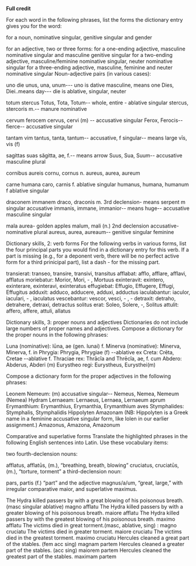 **Full credit**

For each word in the following phrases, list the forms the dictionary entry gives you for the word:

for a noun, nominative singular, genitive singular and gender

for an adjective, two or three forms:
for a one-ending adjective, masculine nominative singular and masculine genitive singular
for a two-ending adjective, masculine/feminine nominative singular, neuter nominative singular
for a three-ending adjective, masculine, feminine and neuter nominative singular
Noun-adjective pairs (in various cases):

uno die
unus, una, unum--- uno is dative masculine, means one 
Dies, Diei..means day--- die is ablative, singular, neuter

totum stercus
Totus, Tota, Totum-- whole, entire - ablative singular 
stercus, stercoris m.-- manure nominative

cervum ferocem
cervus, cervi (m) -- accusative singular 
Ferox, Ferocis-- fierce-- accusative singular 

tantam vim
tantus, tanta, tantum-- accusative, f singular-- means large 
vīs, vis (f)

sagittas suas
săgitta, ae, f.-- means arrow
Suus, Sua, Suum-- accusative masculine plural 

cornibus aureis
cornu, cornus n.
aureus, aurea, aureum

carne humana
caro, carnis f. ablative singular 
humanus, humana, humanum f ablative singular 

draconem immanem
draco, draconis m. 3rd declension- means serpent m singular accusative 
immanis, immane, immanior-- means huge-- accusative masculine singular 

mala aurea- golden apples
malum, mali (n.) 2nd declension accusative-nominative plural 
aureus, aurea, aureaum-- genitive singular feminine

Dictionary skills, 2: verb forms
For the following verbs in various forms, list the four principal parts you would find in a dictionary entry for this verb. If a part is missing (e.g., for a deponent verb, there will be no perfect active form for a third prinicipal part), list a dash - for the missing part.

transierat: transeo, transire, transivi, transitus
afflabat: afflo, afflare, afflavi, afflatus
moriebatur: Morior, Mori, - , Mortuus
exinteravit: exintero, exinterare, exinteravi, exinteratus
effugiebat: Effugio, Effugere, Effugi, Effugitus
adduxit: adduco, adducere, adduxi, adductus
iaculabantur: iaculor, iaculari, - , iaculatus
vescebantur: vescor, vesci, - , -
detraxit: detraho, detrahere, detraxi, detractus
solitus erat: Soleo, Solere, -, Solitus
attulit: affero, affere, attuli, allatus

Dictionary skills, 3: proper nouns and adjectives
Dictionaries do not include large numbers of proper names and adjectives. Compose a dictionary for the proper nouns in the following phrases:

Luna (nominative): lūna, ae (gen. lunai) f.
Minerva (nominative): Minerva, Minerva, f. 
in Phrygia: Phrygia, Phrygiae (f) --ablative 
ex Creta: Crēta, Cretae --ablative f.
Thraciae rex: Thrācĭa and Thrēcĭa, ae, f.
cum Abdero: Abderus, Abderi (m)
Eurystheo regi: Eurystheus, Eurysthei(m) 

Compose a dictionary form for the proper adjectives in the following phrases:

Leonem Nemeum: (m) accusative singular-- Nemeus, Nemea, Nemeum (Nemea) 
Hydram Lernaeam: Lernaeus, Lernaea, Lernaeum
aprum Erymanthium: Erymanthius, Erymanthia, Erymanthium
aves Stymphalides: Stymphalis, Stymphalidis 
Hippolyten Amazonam (NB: Hippolyten is a Greek name in a feminine accusative singular form, like Iolen in our earlier assignment.) Amazonus, Amazona, Amazonum


Comparative and superlative forms
Translate the highlighted phrases in the following English sentences into Latin. Use these vocabulary items:

two fourth-declension nouns:

afflatus, afflatūs, (m.), “breathing, breath, blowing”
cruciatus, cruciatūs, (m.), “torture, torment”
a third-declension noun:

pars, partis (f.) “part”
and the adjective magnus/a/um, “great, large,” with irregular comparative maior, and superlative maximus.

The Hydra killed passers by with a great blowing of his poisonous breath. (masc singular ablative) magno afflatu
The Hydra killed passers by with a greater blowing of his poisonous breath. maiore afflatu
The Hydra killed passers by with the greatest blowing of his poisonous breath. maximo afflatu
The victims died in great torment.(masc, ablative, sing) : magno cruciatu
The victims died in greater torment. maiore cruciatu
The victims died in the greatest torment. maximo cruciatu
Hercules cleaned a great part of the stables. (fem acc sing) magnam partem 
Hercules cleaned a greater part of the stables. (acc sing) maiorem partem 
Hercules cleaned the greatest part of the stables. maximam partem 

